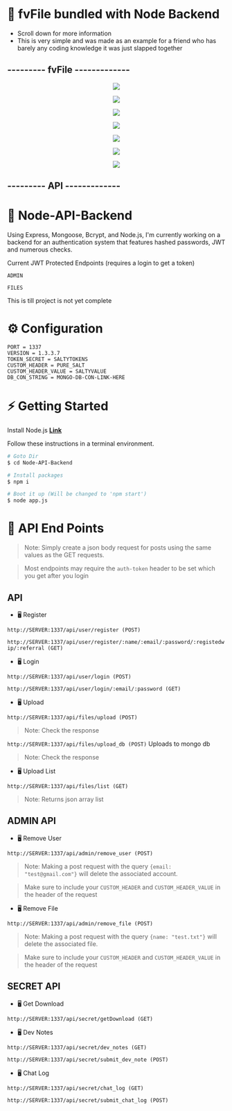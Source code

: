 # 🍺 fvFile bundled with Node Backend
- Scroll down for more information
- This is very simple and was made as an example for a friend who has barely any coding knowledge it was just slapped together


## --------- fvFile -------------

<p align="center">
  <img src="https://cdn.discordapp.com/attachments/930906899451359283/1113989676953514075/image.png">
</p>

<p align="center">
  <img src="https://cdn.discordapp.com/attachments/930906899451359283/1113989726546952252/image.png">
</p>

<p align="center">
  <img src="https://cdn.discordapp.com/attachments/930906899451359283/1113989779927867472/image.png">
</p>

<p align="center">
  <img src="https://cdn.discordapp.com/attachments/930906899451359283/1113990837332881469/image.png">
</p>

<p align="center">
  <img src="https://cdn.discordapp.com/attachments/930906899451359283/1113991124210688060/image.png">
</p>

<p align="center">
  <img src="https://cdn.discordapp.com/attachments/930906899451359283/1113991292968517743/image.png">
</p>

<p align="center">
  <img src="https://cdn.discordapp.com/attachments/930906899451359283/1113991547017494538/image.png">
</p>

## --------- API -------------
# 🍺 Node-API-Backend

Using Express, Mongoose, Bcrypt, and Node.js, 
I'm currently working on a backend for an authentication system that features hashed passwords, JWT and numerous checks.

Current JWT Protected Endpoints (requires a login to get a token)

`ADMIN`

`FILES`

This is till project is not yet complete

# ⚙️ Configuration

```dotenv
PORT = 1337
VERSION = 1.3.3.7
TOKEN_SECRET = SALTYTOKENS
CUSTOM_HEADER = PURE_SALT
CUSTOM_HEADER_VALUE = SALTYVALUE
DB_CON_STRING = MONGO-DB-CON-LINK-HERE
```

# ⚡ Getting Started

Install Node.js **[Link](https://nodejs.org/en/download/)**

Follow these instructions in a terminal environment.

```bash
# Goto Dir
$ cd Node-API-Backend

# Install packages
$ npm i

# Boot it up (Will be changed to 'npm start')
$ node app.js

```

# 📜 API End Points

> Note: Simply create a json body request for posts using the same values as the GET requests.

> Most endpoints may require the `auth-token` header to be set which you get after you login

## API

- 🖥️ Register

`http://SERVER:1337/api/user/register (POST)`

`http://SERVER:1337/api/user/register/:name/:email/:password/:registedwip/:referral (GET)`

- 🖥️ Login

`http://SERVER:1337/api/user/login (POST)`

`http://SERVER:1337/api/user/login/:email/:password (GET)`


- 🖥️ Upload

`http://SERVER:1337/api/files/upload (POST)`
> Note: Check the response

`http://SERVER:1337/api/files/upload_db (POST)` Uploads to mongo db
> Note: Check the response

- 🖥️ Upload List

`http://SERVER:1337/api/files/list (GET)`
> Note: Returns json array list


## ADMIN API

- 🖥️ Remove User

`http://SERVER:1337/api/admin/remove_user (POST)`

> Note: Making a post request with the query `{email: "test@gmail.com"}` will delete the associated account.

> Make sure to include your `CUSTOM_HEADER` and `CUSTOM_HEADER_VALUE` in the header of the request


- 🖥️ Remove File

`http://SERVER:1337/api/admin/remove_file (POST)`

> Note: Making a post request with the query `{name: "test.txt"}` will delete the associated file.

> Make sure to include your `CUSTOM_HEADER` and `CUSTOM_HEADER_VALUE` in the header of the request


## SECRET API

- 🖥️ Get Download

`http://SERVER:1337/api/secret/getDownload (GET)`

- 🖥️ Dev Notes

`http://SERVER:1337/api/secret/dev_notes (GET)`

`http://SERVER:1337/api/secret/submit_dev_note (POST)`

- 🖥️ Chat Log

`http://SERVER:1337/api/secret/chat_log (GET)`

`http://SERVER:1337/api/secret/submit_chat_log (POST)`
